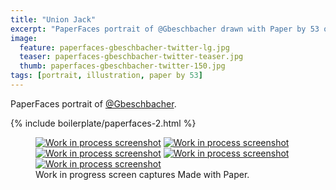 ```yaml
---
title: "Union Jack"
excerpt: "PaperFaces portrait of @Gbeschbacher drawn with Paper by 53 on an iPad."
image: 
  feature: paperfaces-gbeschbacher-twitter-lg.jpg
  teaser: paperfaces-gbeschbacher-twitter-teaser.jpg
  thumb: paperfaces-gbeschbacher-twitter-150.jpg
tags: [portrait, illustration, paper by 53]
---
```


PaperFaces portrait of [@Gbeschbacher](http://twitter.com/gbeschbacher).

{% include boilerplate/paperfaces-2.html %}

<figure class="third">
  <a href="{{ site.url }}/images/paperfaces-gbeschbacher-process-1-lg.jpg"><img src="{{ site.url }}/images/paperfaces-gbeschbacher-process-1-600.jpg" alt="Work in process screenshot"></a>
  <a href="{{ site.url }}/images/paperfaces-gbeschbacher-process-2-lg.jpg"><img src="{{ site.url }}/images/paperfaces-gbeschbacher-process-2-600.jpg" alt="Work in process screenshot"></a>
  <a href="{{ site.url }}/images/paperfaces-gbeschbacher-process-3-lg.jpg"><img src="{{ site.url }}/images/paperfaces-gbeschbacher-process-3-600.jpg" alt="Work in process screenshot"></a>
  <a href="{{ site.url }}/images/paperfaces-gbeschbacher-process-4-lg.jpg"><img src="{{ site.url }}/images/paperfaces-gbeschbacher-process-4-600.jpg" alt="Work in process screenshot"></a>
  <a href="{{ site.url }}/images/paperfaces-gbeschbacher-process-5-lg.jpg"><img src="{{ site.url }}/images/paperfaces-gbeschbacher-process-5-600.jpg" alt="Work in process screenshot"></a>
  <figcaption>Work in progress screen captures Made with Paper.</figcaption>
</figure>